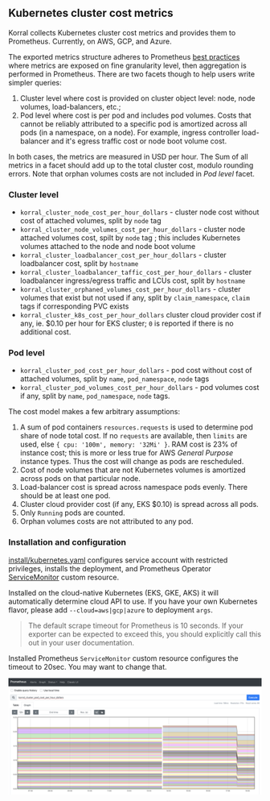## Kubernetes cluster cost metrics

Korral collects Kubernetes cluster cost metrics and provides them to Prometheus. Currently, on AWS, GCP, and Azure.

The exported metrics structure adheres to Prometheus [best practices](https://prometheus.io/docs/practices/naming/) where metrics are exposed on fine granularity level, then aggregation is performed in Prometheus. There are two facets though to help users write simpler queries:

1. Cluster level where cost is provided on cluster object level: node, node volumes, load-balancers, etc.;
2. Pod level where cost is per pod and includes pod volumes. Costs that cannot be reliably attributed to a specific pod is amortized across all pods (in a namespace, on a node). For example, ingress controller load-balancer and it's egress traffic cost or node boot volume cost.

In both cases, the metrics are measured in USD per hour. The Sum of all metrics in a facet should add up to the total cluster cost, modulo rounding errors. Note that orphan volumes costs are not included in _Pod level_ facet.

### Cluster level

- `korral_cluster_node_cost_per_hour_dollars` - cluster node cost without cost of attached volumes, split by `node` tag
- `korral_cluster_node_volumes_cost_per_hour_dollars` - cluster node attached volumes cost, spilt by `node` tag ; this includes Kubernetes volumes attached to the node and node boot volume
- `korral_cluster_loadbalancer_cost_per_hour_dollars` - cluster loadbalancer cost, split by `hostname`
- `korral_cluster_loadbalancer_taffic_cost_per_hour_dollars` - cluster loadbalancer ingress/egress traffic and LCUs cost, split by `hostname`
- `korral_cluster_orphaned_volumes_cost_per_hour_dollars` - cluster volumes that exist but not used if any, split by `claim_namespace`, `claim` tags if corresponding PVC exists
- `korral_cluster_k8s_cost_per_hour_dollars` cluster cloud provider cost if any, ie. $0.10 per hour for EKS cluster; `0` is reported if there is no additional cost.

### Pod level

- `korral_cluster_pod_cost_per_hour_dollars` - pod cost without cost of attached volumes, split by `name`, `pod_namespace`, `node` tags
- `korral_cluster_pod_volumes_cost_per_hour_dollars` - pod volumes cost if any, split by `name`, `pod_namespace`, `node` tags.

The cost model makes a few arbitrary assumptions:

1. A sum of pod containers `resources.requests` is used to determine pod share of node total cost. If no `requests` are available, then `limits` are used, else `{ cpu: '100m', memory: '32Mi' }`. RAM cost is 23% of instance cost; this is more or less true for AWS _General Purpose_ instance types. Thus the cost will change as pods are rescheduled.
2. Cost of node volumes that are not Kubernetes volumes is amortized across pods on that particular node.
3. Load-balancer cost is spread across namespace pods evenly. There should be at least one pod.
4. Cluster cloud provider cost (if any, EKS $0.10) is spread across all pods.
5. Only `Running` pods are counted.
6. Orphan volumes costs are not attributed to any pod.

### Installation and configuration

[install/kubernetes.yaml](https://github.com/agilestacks/korral/blob/master/install/kubernetes.yaml) configures service account with restricted privileges, installs the deployment, and Prometheus Operator [ServiceMonitor](https://github.com/prometheus-operator/prometheus-operator/blob/master/Documentation/design.md) custom resource.

Installed on the cloud-native Kubernetes (EKS, GKE, AKS) it will automatically determine cloud API to use. If you have your own Kubernetes flavor, please add `--cloud=aws|gcp|azure` to deployment `args`.

> The default scrape timeout for Prometheus is 10 seconds. If your exporter can be expected to exceed this, you should explicitly call this out in your user documentation.

Installed Prometheus `ServiceMonitor` custom resource configures the timeout to 20sec. You may want to change that.

![Prometheus metrics](prometheus.png)
